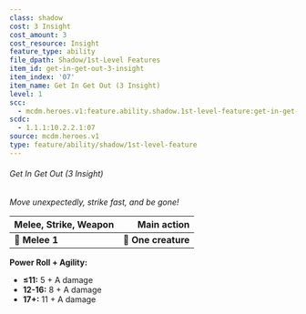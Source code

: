```yaml
---
class: shadow
cost: 3 Insight
cost_amount: 3
cost_resource: Insight
feature_type: ability
file_dpath: Shadow/1st-Level Features
item_id: get-in-get-out-3-insight
item_index: '07'
item_name: Get In Get Out (3 Insight)
level: 1
scc:
  - mcdm.heroes.v1:feature.ability.shadow.1st-level-feature:get-in-get-out-3-insight
scdc:
  - 1.1.1:10.2.2.1:07
source: mcdm.heroes.v1
type: feature/ability/shadow/1st-level-feature
---
```


###### Get In Get Out (3 Insight)

*Move unexpectedly, strike fast, and be gone!*

| **Melee, Strike, Weapon** |     **Main action** |
| ------------------------- | ------------------: |
| **📏 Melee 1**            | **🎯 One creature** |

**Power Roll + Agility:**

- **≤11:** 5 + A damage
- **12-16:** 8 + A damage
- **17+:** 11 + A damage
